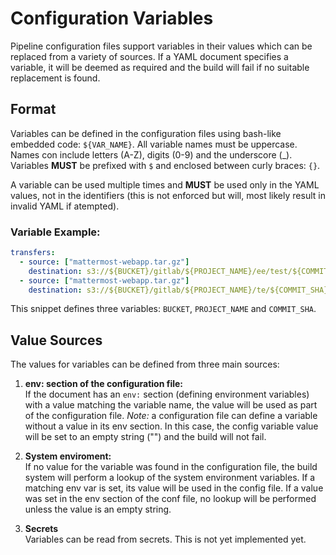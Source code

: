 # Configuration Variables

Pipeline configuration files support variables in their values which can be
replaced from a variety of sources. If a YAML document specifies a variable,
it will be deemed as required and the build will fail if no suitable replacement
is found.

## Format

Variables can be defined in the configuration files using bash-like embedded 
code: `${VAR_NAME}`. All variable names must be uppercase. Names con include
letters (A-Z), digits (0-9) and the underscore (_). Variables **MUST** be 
prefixed with `$` and enclosed between curly braces: `{}`.

A variable can be used multiple times and **MUST** be used only in the YAML
values, not in the identifiers (this is not enforced but will, most likely 
result in invalid YAML if atempted).

### Variable Example:

```yaml
transfers:
  - source: ["mattermost-webapp.tar.gz"]
    destination: s3://${BUCKET}/gitlab/${PROJECT_NAME}/ee/test/${COMMIT_SHA}
  - source: ["mattermost-webapp.tar.gz"]
    destination: s3://${BUCKET}/gitlab/${PROJECT_NAME}/te/${COMMIT_SHA}
```

This snippet defines three variables: `BUCKET`, `PROJECT_NAME` and `COMMIT_SHA`.

## Value Sources

The values for variables can be defined from three main sources:

1. **env: section of the configuration file:**<br>
If the document has an `env:` section (defining environment variables) with a 
value matching the variable name, the value will be used as part of the
configuration file. *Note:* a configuration file can define a variable without
a value in its env section. In this case, the config variable value will be
set to an empty string ("") and the build will not fail.

1. **System enviroment:**<br>
If no value for the variable was found in the configuration file, the build
system will perform a lookup of the system environment variables. If a matching 
env var is set, its value will be used in the config file. If a value was
set in the env section of the conf file, no lookup will be performed unless the
value is an empty string.

1. **Secrets**<br>
Variables can be read from secrets. This is not yet implemented yet.

